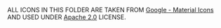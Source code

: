 ALL ICONS IN THIS FOLDER ARE TAKEN FROM [Google - Material Icons](https://fonts.google.com/icons) AND USED UNDER [Apache 2.0](https://github.com/google/material-design-icons/blob/master/LICENSE) LICENSE.